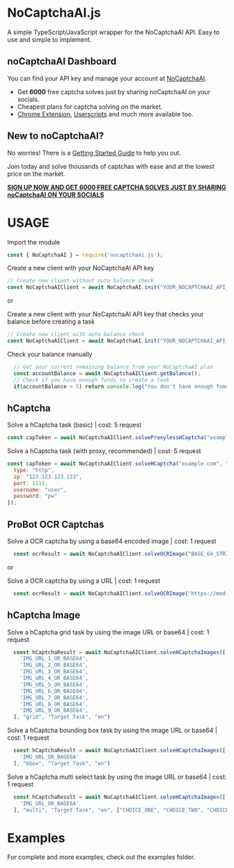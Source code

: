 # NoCaptchaAI.js

A simple TypeScript/JavaScript wrapper for the NoCaptchaAI API. Easy to use and simple to implement.

## noCaptchaAI Dashboard

You can find your API key and manage your account at [NoCaptchaAI](https://dash.nocaptchaai.com/).
- Get **6000** free captcha solves just by sharing noCaptchaAI on your socials.
- Cheapest plans for captcha solving on the market.
- [Chrome Extension](https://github.com/noCaptchaAi/chrome-extension), [Userscripts](https://github.com/noCaptchaAi/hCaptcha-Solver-UserScript) and much more available too.

## New to noCaptchaAI?

No worries! There is a [Getting Started Guide](https://docs.nocaptchaai.com/en/GetStarted/quickstart.html) to help you out.

Join today and solve thousands of captchas with ease and at the lowest price on the market.

**[SIGN UP NOW AND GET 6000 FREE CAPTCHA SOLVES JUST BY SHARING noCaptchaAI ON YOUR SOCIALS](https://dash.nocaptchaai.com/invite/r-djc-wxvbu)**

# USAGE

Import the module
```javascript
const { NoCaptchaAI } = require('nocaptchaai.js');
```

Create a new client with your NoCaptchaAI API key
```javascript
// Create new client without auto balance check
const NoCaptchaAIClient = await NoCaptchaAI.init("YOUR_NOCAPTCHAAI_API_KEY");
```

or

Create a new client with your NoCaptchaAI API key that checks your balance before creating a task
```javascript
// Create new client with auto balance check
const NoCaptchaAIClient = await NoCaptchaAI.init("YOUR_NOCAPTCHAAI_API_KEY", true);
```

Check your balance manually
```javascript
  // Get your current remaining balance from your NoCaptchaAI plan
  const accountBalance = await NoCaptchaAIClient.getBalance();
  // Check if you have enough funds to create a task
  if(accountBalance < 5) return console.log("You don't have enough funds to create a task.");
```

## hCaptcha

Solve a hCaptcha task (basic) | cost: 5 request
```javascript
const capToken = await NoCaptchaAIClient.solveProxylessHCaptcha("example.com", "005814c5-818b-43ee-ba07-fa4c965c7147");
```
Solve a hCaptcha task (with proxy, recommended) | cost: 5 request
```javascript
const capToken = await NoCaptchaAIClient.solveHCaptcha("example.com", "005814c5-818b-43ee-ba07-fa4c965c7147", {
  type: "http",
  ip: "123.123.123.123",
  port: 1111,
  username: "user",
  password: "pw"
});
```

## ProBot OCR Captchas

Solve a OCR captcha by using a base64 encoded image | cost: 1 request
```javascript
  const ocrResult = await NoCaptchaAIClient.solveOCRImage("BASE_64_STRING")
```

or

Solve a OCR captcha by using a URL | cost: 1 request
```javascript
  const ocrResult = await NoCaptchaAIClient.solveOCRImage("https://media.discordapp.net/attachments/886309080099086336/102102717165506560/SomeNiceImage.png")
```

## hCaptcha Image

Solve a hCaptcha grid task by using the image URL or base64 | cost: 1 request
```javascript
  const hCaptchaResult = await NoCaptchaAIClient.solveHCaptchaImages([
    'IMG_URL_1_OR_BASE64',
    'IMG_URL_2_OR_BASE64',
    'IMG_URL_3_OR_BASE64',
    'IMG_URL_4_OR_BASE64',
    'IMG_URL_5_OR_BASE64',
    'IMG_URL_6_OR_BASE64',
    'IMG_URL_7_OR_BASE64',
    'IMG_URL_8_OR_BASE64',
    'IMG_URL_9_OR_BASE64',
  ], "grid", "Target Task", "en")
```

Solve a hCaptcha bounding box task by using the image URL or base64 | cost: 1 request
```javascript
  const hCaptchaResult = await NoCaptchaAIClient.solveHCaptchaImages([
    'IMG_URL_OR_BASE64'
  ], "bbox", "Target Task", "en")
```

Solve a hCaptcha multi select task by using the image URL or base64 | cost: 1 request
```javascript
  const hCaptchaResult = await NoCaptchaAIClient.solveHCaptchaImages([
    'IMG_URL_OR_BASE64'
  ], "multi", "Target Task", "en", ["CHOICE_ONE", "CHOICE_TWO", "CHOICE_THREE"])
```

# Examples

For complete and more examples, check out the examples folder.
